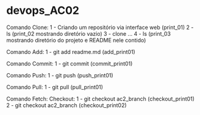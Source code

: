 # devops_AC02

Comando Clone: 
1 - Criando um repositório via interface web (print_01) 
2 - ls (print_02 mostrando diretório vazio) 
3 - clone ... 
4 - ls (print_03 mostrando diretório do projeto e README nele contido)

Comando  Add: 
1 - git add readme.md (add_print01)

Comando Commit:
1 - git commit (commit_print01)

Comando Push:
1 - git push (push_print01)

Comando Pull:
1 - git pull (pull_print01)

Comando Fetch: Checkout: 
1 - git checkout ac2_branch (checkout_print01)
2 - git checkout ac2_branch (checkout_print02)



